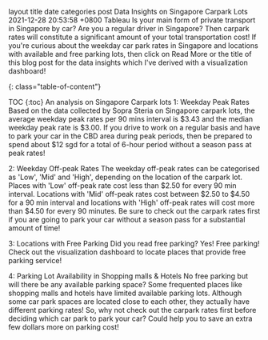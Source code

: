 layout	title	date	categories
post
Data Insights on Singapore Carpark Lots
2021-12-28 20:53:58 +0800
Tableau
Is your main form of private transport in Singapore by car? Are you a regular driver in Singapore? Then carpark rates will constitute a significant amount of your total transportation cost! If you're curious about the weekday car park rates in Singapore and locations with available and free parking lots, then click on Read More or the title of this blog post for the data insights which I've derived with a visualization dashboard!

{: class="table-of-content"}

TOC {:toc}
An analysis on Singapore Carpark lots
1: Weekday Peak Rates
Based on the data collected by Sopra Steria on Singapore carpark lots, the average weekday peak rates per 90 mins interval is $3.43 and the median weekday peak rate is $3.00. If you drive to work on a regular basis and have to park your car in the CBD area during peak periods, then be prepared to spend about $12 sgd for a total of 6-hour period without a season pass at peak rates!

2: Weekday Off-peak Rates
The weekday off-peak rates can be categorised as 'Low', 'Mid' and 'High', depending on the location of the carpark lot. Places with 'Low' off-peak rate cost less than $2.50 for every 90 min interval. Locations with 'Mid' off-peak rates cost between $2.50 to $4.50 for a 90 min interval and locations with 'High' off-peak rates will cost more than $4.50 for every 90 minutes. Be sure to check out the carpark rates first if you are going to park your car without a season pass for a substantial amount of time!

3: Locations with Free Parking
Did you read free parking? Yes! Free parking! Check out the visualization dashboard to locate places that provide free parking service!

4: Parking Lot Availability in Shopping malls & Hotels
No free parking but will there be any available parking space? Some frequented places like shopping malls and hotels have limited available parking lots. Although some car park spaces are located close to each other, they actually have different parking rates! So, why not check out the carpark rates first before deciding which car park to park your car? Could help you to save an extra few dollars more on parking cost!
